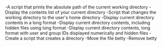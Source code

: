 -A script that prints the absolute path of the current working directory
-Display the contents list of your current directory
-Script that changes the working directory to the user's home directory
-Display current directory contents in a long format
-Display current directory contents, including hidden files using long format
-Display current directory contents, long format with user and group IDs displayed numerically and hidden files
-Create a script that creates a directory
-Move the file betty
-Remove betty   
